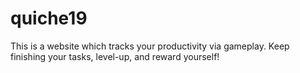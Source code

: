 # quiche19

This is a website which tracks your productivity via gameplay. Keep finishing your tasks, level-up, and reward yourself!

